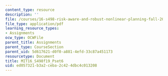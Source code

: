 ```yaml
---
content_type: resource
description: ''
file: /courses/16-s498-risk-aware-and-robust-nonlinear-planning-fall-2019/ed057321b3a2ceba2c424dbc4c013208_MIT16_S498f19_Pset6.pdf
file_type: application/pdf
learning_resource_types:
- Assignments
ocw_type: OCWFile
parent_title: Assignments
parent_type: CourseSection
parent_uid: 5d617621-d0f0-a881-4efd-33c87a451173
resourcetype: Document
title: MIT16_S498f19_Pset6
uid: ed057321-b3a2-ceba-2c42-4dbc4c013208
---
```

